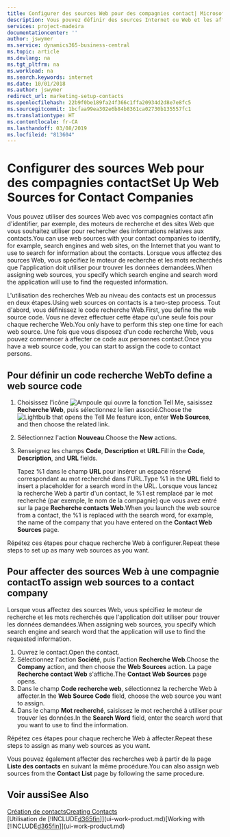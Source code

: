 ```yaml
---
title: Configurer des sources Web pour des compagnies contact| Microsoft Docs
description: Vous pouvez définir des sources Internet ou Web et les affecter à une compagnie contact pour identifier la manière dont vous souhaitez rechercher des informations sur vos contacts.
services: project-madeira
documentationcenter: ''
author: jswymer
ms.service: dynamics365-business-central
ms.topic: article
ms.devlang: na
ms.tgt_pltfrm: na
ms.workload: na
ms.search.keywords: internet
ms.date: 10/01/2018
ms.author: jswymer
redirect_url: marketing-setup-contacts
ms.openlocfilehash: 22b9f0be189fa24f366c1ffa20934d2d8e7e8fc5
ms.sourcegitcommit: 1bcfaa99ea302e6b84b8361ca02730b135557fc1
ms.translationtype: HT
ms.contentlocale: fr-CA
ms.lasthandoff: 03/08/2019
ms.locfileid: "813604"
---
```

# <a name="set-up-web-sources-for-contact-companies"></a><span data-ttu-id="90e06-103">Configurer des sources Web pour des compagnies contact</span><span class="sxs-lookup"><span data-stu-id="90e06-103">Set Up Web Sources for Contact Companies</span></span>
<span data-ttu-id="90e06-104">Vous pouvez utiliser des sources Web avec vos compagnies contact afin d'identifier, par exemple, des moteurs de recherche et des sites Web que vous souhaitez utiliser pour rechercher des informations relatives aux contacts.</span><span class="sxs-lookup"><span data-stu-id="90e06-104">You can use web sources with your contact companies to identify, for example, search engines and web sites, on the Internet that you want to use to search for information about the contacts.</span></span> <span data-ttu-id="90e06-105">Lorsque vous affectez des sources Web, vous spécifiez le moteur de recherche et les mots recherchés que l'application doit utiliser pour trouver les données demandées.</span><span class="sxs-lookup"><span data-stu-id="90e06-105">When assigning web sources, you specify which search engine and search word the application will use to find the requested information.</span></span>

<span data-ttu-id="90e06-106">L'utilisation des recherches Web au niveau des contacts est un processus en deux étapes.</span><span class="sxs-lookup"><span data-stu-id="90e06-106">Using web sources on contacts is a two-step process.</span></span> <span data-ttu-id="90e06-107">Tout d'abord, vous définissez le code recherche Web.</span><span class="sxs-lookup"><span data-stu-id="90e06-107">First, you define the web source code.</span></span> <span data-ttu-id="90e06-108">Vous ne devez effectuer cette étape qu'une seule fois pour chaque recherche Web.</span><span class="sxs-lookup"><span data-stu-id="90e06-108">You only have to perform this step one time for each web source.</span></span> <span data-ttu-id="90e06-109">Une fois que vous disposez d'un code recherche Web, vous pouvez commencer à affecter ce code aux personnes contact.</span><span class="sxs-lookup"><span data-stu-id="90e06-109">Once you have a web source code, you can start to assign the code to contact persons.</span></span>

## <a name="to-define-a-web-source-code"></a><span data-ttu-id="90e06-110">Pour définir un code recherche Web</span><span class="sxs-lookup"><span data-stu-id="90e06-110">To define a web source code</span></span>
1. <span data-ttu-id="90e06-111">Choisissez l'icône ![Ampoule qui ouvre la fonction Tell Me](media/ui-search/search_small.png "Dites-moi ce que vous voulez faire"), saisissez **Recherche Web**, puis sélectionnez le lien associé.</span><span class="sxs-lookup"><span data-stu-id="90e06-111">Choose the ![Lightbulb that opens the Tell Me feature](media/ui-search/search_small.png "Tell me what you want to do") icon, enter **Web Sources**, and then choose the related link.</span></span>
2. <span data-ttu-id="90e06-112">Sélectionnez l'action **Nouveau**.</span><span class="sxs-lookup"><span data-stu-id="90e06-112">Choose the **New** actions.</span></span>
3. <span data-ttu-id="90e06-113">Renseignez les champs **Code**, **Description** et **URL**.</span><span class="sxs-lookup"><span data-stu-id="90e06-113">Fill in the **Code**, **Description**, and **URL** fields.</span></span>

    <span data-ttu-id="90e06-114">Tapez %1 dans le champ **URL** pour insérer un espace réservé correspondant au mot recherché dans l'URL.</span><span class="sxs-lookup"><span data-stu-id="90e06-114">Type %1 in the **URL** field to insert a placeholder for a search word in the URL.</span></span> <span data-ttu-id="90e06-115">Lorsque vous lancez la recherche Web à partir d'un contact, le %1 est remplacé par le mot recherché (par exemple, le nom de la compagnie) que vous avez entré sur la page **Recherche contacts Web**.</span><span class="sxs-lookup"><span data-stu-id="90e06-115">When you launch the web source from a contact, the %1 is replaced with the search word, for example, the name of the company that you have entered on the **Contact Web Sources** page.</span></span>

<span data-ttu-id="90e06-116">Répétez ces étapes pour chaque recherche Web à configurer.</span><span class="sxs-lookup"><span data-stu-id="90e06-116">Repeat these steps to set up as many web sources as you want.</span></span>

## <a name="to-assign-web-sources-to-a-contact-company"></a><span data-ttu-id="90e06-117">Pour affecter des sources Web à une compagnie contact</span><span class="sxs-lookup"><span data-stu-id="90e06-117">To assign web sources to a contact company</span></span>
<span data-ttu-id="90e06-118">Lorsque vous affectez des sources Web, vous spécifiez le moteur de recherche et les mots recherchés que l'application doit utiliser pour trouver les données demandées.</span><span class="sxs-lookup"><span data-stu-id="90e06-118">When assigning web sources, you specify which search engine and search word that the application will use to find the requested information.</span></span>

1. <span data-ttu-id="90e06-119">Ouvrez le contact.</span><span class="sxs-lookup"><span data-stu-id="90e06-119">Open the contact.</span></span>
2. <span data-ttu-id="90e06-120">Sélectionnez l'action **Société**, puis l'action **Recherche Web**.</span><span class="sxs-lookup"><span data-stu-id="90e06-120">Choose the **Company** action, and then choose the **Web Sources** action.</span></span> <span data-ttu-id="90e06-121">La page **Recherche contact Web** s'affiche.</span><span class="sxs-lookup"><span data-stu-id="90e06-121">The **Contact Web Sources** page opens.</span></span>
3. <span data-ttu-id="90e06-122">Dans le champ **Code recherche web**, sélectionnez la recherche Web à affecter.</span><span class="sxs-lookup"><span data-stu-id="90e06-122">In the **Web Source Code** field, choose the web source you want to assign.</span></span>
4. <span data-ttu-id="90e06-123">Dans le champ **Mot recherché**, saisissez le mot recherché à utiliser pour trouver les données.</span><span class="sxs-lookup"><span data-stu-id="90e06-123">In the **Search Word** field, enter the search word that you want to use to find the information.</span></span>

<span data-ttu-id="90e06-124">Répétez ces étapes pour chaque recherche Web à affecter.</span><span class="sxs-lookup"><span data-stu-id="90e06-124">Repeat these steps to assign as many web sources as you want.</span></span>

<span data-ttu-id="90e06-125">Vous pouvez également affecter des recherches web à partir de la page **Liste des contacts** en suivant la même procédure.</span><span class="sxs-lookup"><span data-stu-id="90e06-125">You can also assign web sources from the **Contact List** page by following the same procedure.</span></span>

## <a name="see-also"></a><span data-ttu-id="90e06-126">Voir aussi</span><span class="sxs-lookup"><span data-stu-id="90e06-126">See Also</span></span>
[<span data-ttu-id="90e06-127">Création de contacts</span><span class="sxs-lookup"><span data-stu-id="90e06-127">Creating Contacts</span></span>](marketing-create-contact-companies.md)  
<span data-ttu-id="90e06-128">[Utilisation de [!INCLUDE[d365fin](includes/d365fin_md.md)]](ui-work-product.md)</span><span class="sxs-lookup"><span data-stu-id="90e06-128">[Working with [!INCLUDE[d365fin](includes/d365fin_md.md)]](ui-work-product.md)</span></span>
